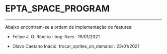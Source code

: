 # EPTA_SPACE_PROGRAM
---

Abaixo encontram-se a ordem de implementação de features:

- Felipe J. O. Ribeiro : bug-fixes : 19/01/2021

- Olavo Caetano Inácio: trocar_sprites_on_demand : 23/01/2021
 